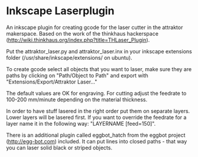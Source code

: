 Inkscape Laserplugin
====================

An inkscape plugin for creating gcode for the laser cutter in the attraktor makerspace.
Based on the work of the thinkhaus hackerspace (http://wiki.thinkhaus.org/index.php?title=THLaser_Plugin).

Put the attraktor_laser.py and attraktor_laser.inx in your inkscape extensions folder (/usr/share/inkscape/extensions/ on ubuntu).

To create gcode select all objects that you want to laser, make sure they are paths by clicking on "Path/Object to Path" and export with "Extensions/Export/Attraktor Laser..."

The default values are OK for engraving. For cutting adjust the feedrate to 100-200 mm/minute depending on the material thickness.

In order to have stuff lasered in the right order put them on separate layers. Lower layers will be lasered first. If you want to override the feedrate for a layer name it in the following way: "LAYERNAME [feed=150]".

There is an additional plugin called eggbot_hatch from the eggbot project (http://egg-bot.com) included. It can put lines into closed paths - that way you can laser solid black or striped objects.
